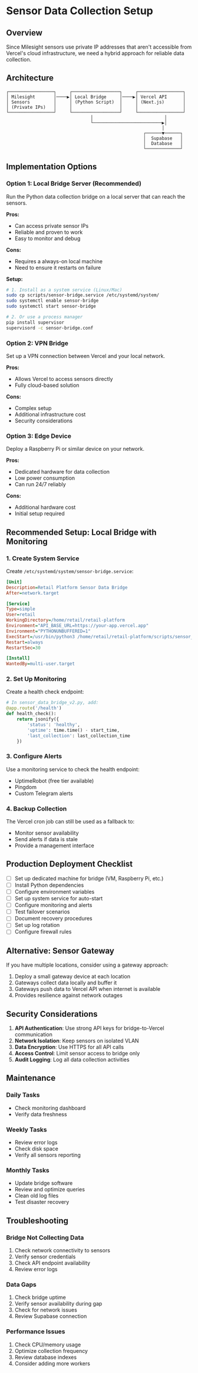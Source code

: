 # Sensor Data Collection Setup

## Overview

Since Milesight sensors use private IP addresses that aren't accessible from Vercel's cloud infrastructure, we need a hybrid approach for reliable data collection.

## Architecture

```
┌─────────────────┐     ┌──────────────────┐     ┌─────────────────┐
│ Milesight       │────▶│ Local Bridge     │────▶│ Vercel API      │
│ Sensors         │     │ (Python Script)  │     │ (Next.js)       │
│ (Private IPs)   │     │                  │     │                 │
└─────────────────┘     └──────────────────┘     └─────────────────┘
                                │                           │
                                └──────────────────────────▶│
                                                           │
                                                    ┌──────▼──────┐
                                                    │  Supabase   │
                                                    │  Database   │
                                                    └─────────────┘
```

## Implementation Options

### Option 1: Local Bridge Server (Recommended)
Run the Python data collection bridge on a local server that can reach the sensors.

**Pros:**
- Can access private sensor IPs
- Reliable and proven to work
- Easy to monitor and debug

**Cons:**
- Requires a always-on local machine
- Need to ensure it restarts on failure

**Setup:**
```bash
# 1. Install as a system service (Linux/Mac)
sudo cp scripts/sensor-bridge.service /etc/systemd/system/
sudo systemctl enable sensor-bridge
sudo systemctl start sensor-bridge

# 2. Or use a process manager
pip install supervisor
supervisord -c sensor-bridge.conf
```

### Option 2: VPN Bridge
Set up a VPN connection between Vercel and your local network.

**Pros:**
- Allows Vercel to access sensors directly
- Fully cloud-based solution

**Cons:**
- Complex setup
- Additional infrastructure cost
- Security considerations

### Option 3: Edge Device
Deploy a Raspberry Pi or similar device on your network.

**Pros:**
- Dedicated hardware for data collection
- Low power consumption
- Can run 24/7 reliably

**Cons:**
- Additional hardware cost
- Initial setup required

## Recommended Setup: Local Bridge with Monitoring

### 1. Create System Service

Create `/etc/systemd/system/sensor-bridge.service`:
```ini
[Unit]
Description=Retail Platform Sensor Data Bridge
After=network.target

[Service]
Type=simple
User=retail
WorkingDirectory=/home/retail/retail-platform
Environment="API_BASE_URL=https://your-app.vercel.app"
Environment="PYTHONUNBUFFERED=1"
ExecStart=/usr/bin/python3 /home/retail/retail-platform/scripts/sensor_data_bridge_v2.py
Restart=always
RestartSec=30

[Install]
WantedBy=multi-user.target
```

### 2. Set Up Monitoring

Create a health check endpoint:
```python
# In sensor_data_bridge_v2.py, add:
@app.route('/health')
def health_check():
    return jsonify({
        'status': 'healthy',
        'uptime': time.time() - start_time,
        'last_collection': last_collection_time
    })
```

### 3. Configure Alerts

Use a monitoring service to check the health endpoint:
- UptimeRobot (free tier available)
- Pingdom
- Custom Telegram alerts

### 4. Backup Collection

The Vercel cron job can still be used as a fallback to:
- Monitor sensor availability
- Send alerts if data is stale
- Provide a management interface

## Production Deployment Checklist

- [ ] Set up dedicated machine for bridge (VM, Raspberry Pi, etc.)
- [ ] Install Python dependencies
- [ ] Configure environment variables
- [ ] Set up system service for auto-start
- [ ] Configure monitoring and alerts
- [ ] Test failover scenarios
- [ ] Document recovery procedures
- [ ] Set up log rotation
- [ ] Configure firewall rules

## Alternative: Sensor Gateway

If you have multiple locations, consider using a gateway approach:

1. Deploy a small gateway device at each location
2. Gateways collect data locally and buffer it
3. Gateways push data to Vercel API when internet is available
4. Provides resilience against network outages

## Security Considerations

1. **API Authentication**: Use strong API keys for bridge-to-Vercel communication
2. **Network Isolation**: Keep sensors on isolated VLAN
3. **Data Encryption**: Use HTTPS for all API calls
4. **Access Control**: Limit sensor access to bridge only
5. **Audit Logging**: Log all data collection activities

## Maintenance

### Daily Tasks
- Check monitoring dashboard
- Verify data freshness

### Weekly Tasks
- Review error logs
- Check disk space
- Verify all sensors reporting

### Monthly Tasks
- Update bridge software
- Review and optimize queries
- Clean old log files
- Test disaster recovery

## Troubleshooting

### Bridge Not Collecting Data
1. Check network connectivity to sensors
2. Verify sensor credentials
3. Check API endpoint availability
4. Review error logs

### Data Gaps
1. Check bridge uptime
2. Verify sensor availability during gap
3. Check for network issues
4. Review Supabase connection

### Performance Issues
1. Check CPU/memory usage
2. Optimize collection frequency
3. Review database indexes
4. Consider adding more workers